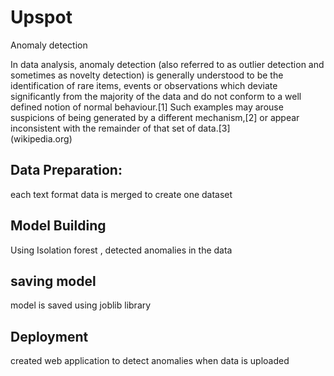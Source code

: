 # Upspot
Anomaly detection

In data analysis, anomaly detection (also referred to as outlier detection and sometimes as novelty detection) is generally understood to be the identification of rare items, events or observations which deviate significantly from the majority of the data and do not conform to a well defined notion of normal behaviour.[1] Such examples may arouse suspicions of being generated by a different mechanism,[2] or appear inconsistent with the remainder of that set of data.[3] <br>(wikipedia.org)

## Data Preparation:

each text format data is merged to create one dataset

## Model Building
Using Isolation forest , detected anomalies in the data

## saving model
model is saved using joblib library

## Deployment
created web application to detect anomalies when data is uploaded

